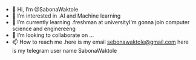 - 👋 Hi, I’m @SabonaWaktole
- 👀 I’m interested in .AI and Machine learning
- 🌱 I’m currently learning .freshman at universityI'm gonna join computer science and enginereeng
- 💞️ I’m looking to collaborate on ...
- 📫 How to reach me .here is my email sebonawaktole@gmail.com here is my telegram user name SabonaWaktole

<!---
SabonaWaktole/SabonaWaktole is a ✨ special ✨ repository because its `README.md` (this file) appears on your GitHub profile.
You can click the Preview link to take a look at your changes.
--->
